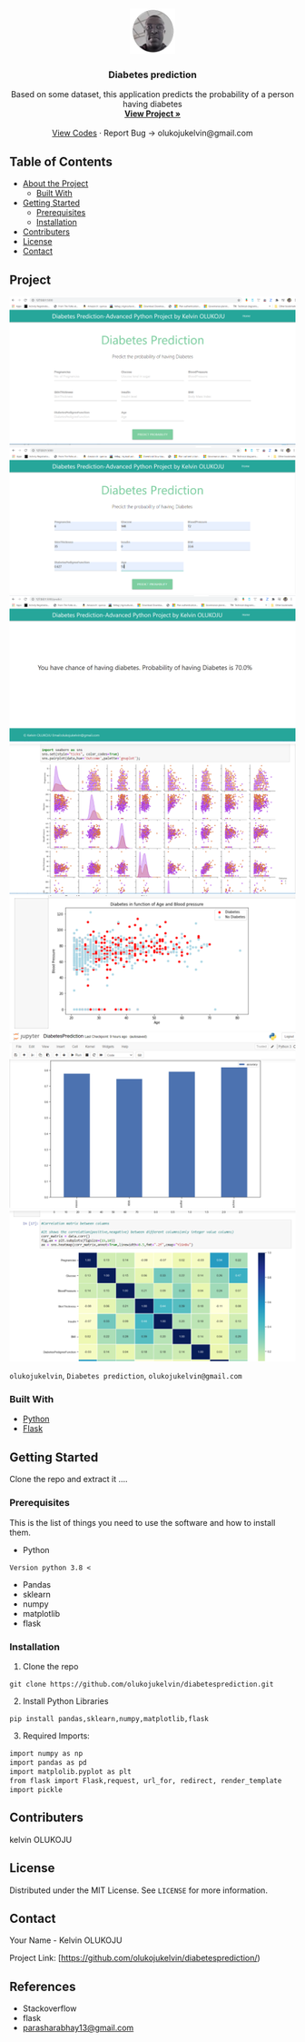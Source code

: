 <br />
<p align="center">
  <a href="https://github.com/olukojukelvin/diabetesprediction/">
    <img src="images/profile.png" alt="Logo" width="80" height="80">
  </a>

  <h3 align="center">Diabetes prediction</h3>

  <p align="center">
    Based on some dataset, this application predicts the probability of a person having diabetes
    <br />
    <a href="https://predictdiabetesnow.herokuapp.com/"><strong>View Project »</strong></a>
    <br />
    <br />
    <a href="https://github.com/olukojukelvin/diabetesprediction/">View Codes</a>
    ·
    <a>Report Bug -> olukojukelvin@gmail.com</a>
    
  </p>
</p>



<!-- TABLE OF CONTENTS -->
## Table of Contents

* [About the Project](#about-the-project)
  * [Built With](#built-with)
* [Getting Started](#getting-started)
  * [Prerequisites](#prerequisites)
  * [Installation](#installation)
* [Contributers](#contributers)
* [License](#license)
* [Contact](#contact)


<!-- ABOUT THE PROJECT -->
## Project

 <a href="https://predictdiabetesnow.herokuapp.com/">
    <img src="images/homepage.png">   <img src="images/homepagewithdatasample.png"> <img src="images/resultpage.png"> <img src="images/pairplot.png"> <img src="images/scatterplotagevspressure.png"> <img src="images/modelstrainingperformance.png"> <img src="images/correlationmatrix.png">
  </a>

`olukojukelvin`, `Diabetes prediction`,  `olukojukelvin@gmail.com`


### Built With

* [Python](python)
* [Flask](flask)



<!-- GETTING STARTED -->
## Getting Started

Clone the repo and extract it ....

### Prerequisites

This is the list of things you need to use the software and how to install them.
* Python
```
Version python 3.8 <
```
* Pandas
* sklearn
* numpy
* matplotlib
* flask

### Installation
 
1. Clone the repo
```
git clone https://github.com/olukojukelvin/diabetesprediction.git
```
2. Install Python Libraries
```
pip install pandas,sklearn,numpy,matplotlib,flask

```

3. Required Imports:
```
import numpy as np
import pandas as pd
import matplolib.pyplot as plt
from flask import Flask,request, url_for, redirect, render_template
import pickle
```
## Contributers

kelvin OLUKOJU



<!-- LICENSE -->
## License

Distributed under the MIT License. See `LICENSE` for more information.



<!-- CONTACT -->
## Contact

Your Name - Kelvin OLUKOJU

Project Link: [https://github.com/olukojukelvin/diabetesprediction/)


## References
* Stackoverflow
* flask
* parasharabhay13@gmail.com

